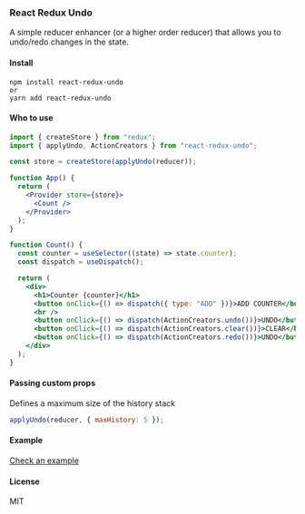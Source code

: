 ### React Redux Undo

A simple reducer enhancer (or a higher order reducer) that allows you to undo/redo changes in the state.

#### Install

```
npm install react-redux-undo
or
yarn add react-redux-undo
```

#### Who to use

```jsx
import { createStore } from "redux";
import { applyUndo, ActionCreators } from "react-redux-undo";

const store = createStore(applyUndo(reducer));

function App() {
  return (
    <Provider store={store}>
      <Count />
    </Provider>
  );
}

function Count() {
  const counter = useSelector((state) => state.counter);
  const dispatch = useDispatch();

  return (
    <div>
      <h1>Counter {counter}</h1>
      <button onClick={() => dispatch({ type: "ADD" })}>ADD COUNTER</button>
      <hr />
      <button onClick={() => dispatch(ActionCreators.undo())}>UNDO</button>
      <button onClick={() => dispatch(ActionCreators.clear())}>CLEAR</button>
      <button onClick={() => dispatch(ActionCreators.redo())}>UNDO</button>
    </div>
  );
}
```

#### Passing custom props

Defines a maximum size of the history stack

```js
applyUndo(reducer, { maxHistory: 5 });
```

#### Example

[Check an example](https://codesandbox.io/s/funny-solomon-9tv78)

#### License

MIT
